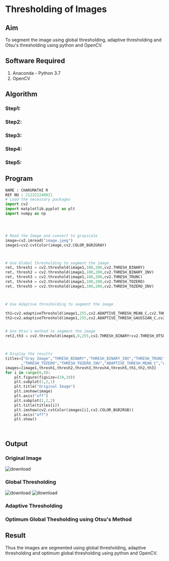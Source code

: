 # Thresholding of Images
## Aim
To segment the image using global thresholding, adaptive thresholding and Otsu's thresholding using python and OpenCV.

## Software Required
1. Anaconda - Python 3.7
2. OpenCV

## Algorithm

### Step1:


### Step2:


### Step3:


### Step4:


### Step5:


## Program

```python
NAME : CHARUMATHI R
REF NO : 212222240021
# Load the necessary packages
import cv2
import matplotlib.pyplot as plt
import numpy as np




# Read the Image and convert to grayscale
image=cv2.imread("image.jpeg")
image1=cv2.cvtColor(image,cv2.COLOR_BGR2GRAY)



# Use Global thresholding to segment the image
ret, thresh1 = cv2.threshold(image1,100,200,cv2.THRESH_BINARY)
ret, thresh2 = cv2.threshold(image1,100,200,cv2.THRESH_BINARY_INV)
ret, thresh3 = cv2.threshold(image1,100,200,cv2.THRESH_TRUNC)
ret, thresh4 = cv2.threshold(image1,100,200,cv2.THRESH_TOZERO)
ret, thresh5 = cv2.threshold(image1,100,200,cv2.THRESH_TOZERO_INV)



# Use Adaptive thresholding to segment the image

th1=cv2.adaptiveThreshold(image1,255,cv2.ADAPTIVE_THRESH_MEAN_C,cv2.THRESH_BINARY,11,2)
th2=cv2.adaptiveThreshold(image1,255,cv2.ADAPTIVE_THRESH_GAUSSIAN_C,cv2.THRESH_BINARY,11,2)


# Use Otsu's method to segment the image 
ret2,th3 = cv2.threshold(image1,0,255,cv2.THRESH_BINARY+cv2.THRESH_OTSU)



# Display the results
titles=["Gray Image","THRESH_BINARY","THRESH_BINARY_INV","THRESH_TRUNC"
       ,"THRESH_TOZERO","THRESH_TOZERO_INV","ADAPTIVE_THRESH_MEAN_C","ADAPTIVE_THRESH_GAUSSIAN_C","OTSU"]
images=[image1,thresh1,thresh2,thresh3,thresh4,thresh5,th1,th2,th3]
for i in range(0,9):
    plt.figure(figsize=(10,10))
    plt.subplot(1,2,1)
    plt.title("Original Image")
    plt.imshow(image)
    plt.axis("off")
    plt.subplot(1,2,2)
    plt.title(titles[i])
    plt.imshow(cv2.cvtColor(images[i],cv2.COLOR_BGR2RGB))
    plt.axis("off")
    plt.show()




```
## Output

### Original Image
![download](https://github.com/charumathiramesh/Thresholding/assets/120204455/59487456-5ef8-4409-9c28-065f3469acf5)



### Global Thresholding
![download](https://github.com/charumathiramesh/Thresholding/assets/120204455/01e8e584-1313-4a52-8782-67023eb6d818)
![download](https://github.com/charumathiramesh/Thresholding/assets/120204455/d7fdf0ce-e242-47b5-8a6c-fdcace6dbc98)


### Adaptive Thresholding


### Optimum Global Thesholding using Otsu's Method


## Result
Thus the images are segmented using global thresholding, adaptive thresholding and optimum global thresholding using python and OpenCV.

